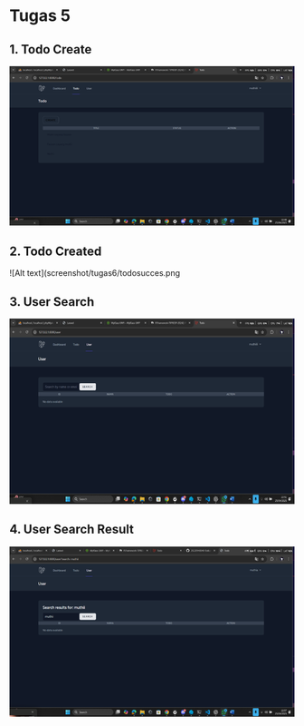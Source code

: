 # Tugas 5

## 1. Todo Create
![Alt text](screenshot/tugas6/todocreate.png)

## 2. Todo Created
![Alt text](screenshot/tugas6/todosucces.png

## 3. User Search
![Alt text](screenshot/tugas6/search.png)

## 4. User Search Result
![Alt text](screenshot/tugas6/searchresult.png)